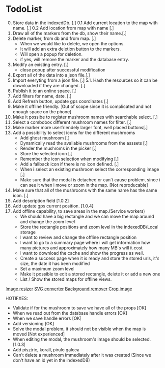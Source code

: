 # TodoList

0. Store data in the indexedDb. [.]
0.1 Add current location to the map with name. [.]
0.2 Add location from map with name [.]
1. Draw all of the markers from the db, show their name.[.]
2. Delete marker, from db and from map. [.]
    - When we would like to delete, we open the options.
    - It will add an extra deletion button to the markers.
    - Will open a popup for deletion.
    - if yes, will remove the marker and the database entry.
3. Modify an existing entry. [.]
    - close popup after successful modification
4. Export all of the data into a json file.[.]
5. Import everyting from a json file. [.]
5.1. Hash the resources so it can be downloaded if   they are changed. [.]
6. Publish it to an online space. [.]
7. Add filters for name, date. [.]
8. Add Refresh button, update gps coordinates [.]
9. Make it offline friendly. [Out of scope since it is complicated and not enough space on the phone]
10. Make it possibe to register mushroom names with searchable select. [.]
11. Select a combobox different mushroom names for filter. [.]
12. Make marker more userfriendely larger font, well placed buttons[.]
13. Add a possibility to select icons for the different mushrooms
    - Add ghost mushroom [.]
    - Dynamically read the available mushrooms from the asssets [.]
    - Render the mushroms in the picker [.]
    - Store the selected icon [.]
    - Remember the icon selection when modifying [.]
    - Add a fallback icon if there is no icon defined. [.]
    - When i select an existing mushroom select the corresponding image [.]
    - Make sure that the modal is detached or can't cause problem, since i can see it when i move or zoom in the map. [Not reproducable]
14. Make sure that all of the mushrooms with the same name has the same icon. [.]
15. Add description field [1.0.2]
16. Add update gps current position. [1.0.4]
17. Add offline capability, to save areas in the map.(Service workers)
    - We should have a big rectangle and we can move the map around and change the zoom level
    - Store the rectangle positions and zoom level in the indexedDB/Local storage
    - I want to review and change the offline rectangle position
    - I want to go to a summary page where i will get information how many pictures and approximately how many MB's will it cost
    - I want to download the cache and show the progress as well.
    - Create a success page when it is ready and store the stored urls, it's size, the date it has been modified
    - Set a maximum zoom level
    - Make it possible to edit a stored rectangle, delete it or add a new one
    - List / Show the stored maps for offline views.

[Image resizer](https://imresizer.com/download)
[SVG converter](https://www.freeconvert.com/png-to-svg/download)
[Background remover](https://pixlr.com/express/)
[Crop image](https://www.iloveimg.com/crop-image/crop-png)


HOTIFXES:
- Validate if for the mushroom to save we have all of the props [OK]
- When we read out from the database handle errors [OK]
- When we save handle errors [OK]
- Add versioning [OK]
- Solve the modal problem, it should not be visible when the map is moved [Not experienced]
- When editing the modal, the mushroom's image should be selected. [1.0.3]
- Add pisztric, korall, pirulo galoca
- Can't delete a mushroom immediately after it was created (Since we don't have an id yet in the indexedDB)